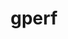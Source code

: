 ---
title: "gperf"
layout: cache
categories: [package, develop]
meta: {"versions": ["3.1"], "compilers": ["gcc@7.5.0"]}
spec_files: 
 - spec-0.json
spec_names:
 - 'gperf@3.1%gcc@7.5.0 arch=linux-ubuntu18.04-x86_64'
---